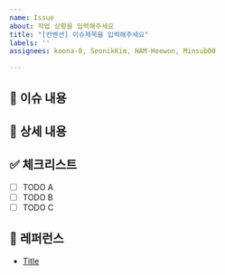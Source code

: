 ```yaml
---
name: Issue
about: 작업 상황을 입력해주세요
title: "[컨벤션] 이슈제목을 입력해주세요"
labels: ''
assignees: koona-0, SeonikKim, HAM-Heewon, Minsub00

---
```


## 📄 이슈 내용

<!--- 기능에 대한 요약 설명을 작성해 주세요. -->

## 📝 상세 내용

<!--- 기능 추가와 관련된 상세 내용을 작성해 주세요. -->

## ✅ 체크리스트

- [ ] TODO A
- [ ] TODO B
- [ ] TODO C

## 📍 레퍼런스

- [Title](https://...)
